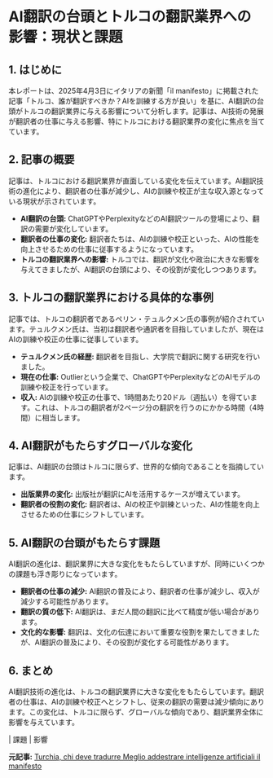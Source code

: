 # AI翻訳の台頭とトルコの翻訳業界への影響：現状と課題

## 1. はじめに

本レポートは、2025年4月3日にイタリアの新聞「il manifesto」に掲載された記事「トルコ、誰が翻訳すべきか？AIを訓練する方が良い」を基に、AI翻訳の台頭がトルコの翻訳業界に与える影響について分析します。記事は、AI技術の発展が翻訳者の仕事に与える影響、特にトルコにおける翻訳業界の変化に焦点を当てています。

## 2. 記事の概要

記事は、トルコにおける翻訳業界が直面している変化を伝えています。AI翻訳技術の進化により、翻訳者の仕事が減少し、AIの訓練や校正が主な収入源となっている現状が示されています。

* **AI翻訳の台頭:** ChatGPTやPerplexityなどのAI翻訳ツールの登場により、翻訳の需要が変化しています。
* **翻訳者の仕事の変化:** 翻訳者たちは、AIの訓練や校正といった、AIの性能を向上させるための仕事に従事するようになっています。
* **トルコの翻訳業界への影響:** トルコでは、翻訳が文化や政治に大きな影響を与えてきましたが、AI翻訳の台頭により、その役割が変化しつつあります。

## 3. トルコの翻訳業界における具体的な事例

記事では、トルコの翻訳者であるペリン・テュルクメン氏の事例が紹介されています。テュルクメン氏は、当初は翻訳者や通訳者を目指していましたが、現在はAIの訓練や校正の仕事に従事しています。

* **テュルクメン氏の経歴:** 翻訳者を目指し、大学院で翻訳に関する研究を行いました。
* **現在の仕事:** Outlierという企業で、ChatGPTやPerplexityなどのAIモデルの訓練や校正を行っています。
* **収入:** AIの訓練や校正の仕事で、1時間あたり20ドル（週払い）を得ています。これは、トルコの翻訳者が2ページ分の翻訳を行うのにかかる時間（4時間）に相当します。

## 4. AI翻訳がもたらすグローバルな変化

記事は、AI翻訳の台頭はトルコに限らず、世界的な傾向であることを指摘しています。

* **出版業界の変化:** 出版社が翻訳にAIを活用するケースが増えています。
* **翻訳者の役割の変化:** 翻訳者は、AIの校正や訓練といった、AIの性能を向上させるための仕事にシフトしています。

## 5. AI翻訳の台頭がもたらす課題

AI翻訳の進化は、翻訳業界に大きな変化をもたらしていますが、同時にいくつかの課題も浮き彫りになっています。

* **翻訳者の仕事の減少:** AI翻訳の普及により、翻訳者の仕事が減少し、収入が減少する可能性があります。
* **翻訳の質の低下:** AI翻訳は、まだ人間の翻訳に比べて精度が低い場合があります。
* **文化的な影響:** 翻訳は、文化の伝達において重要な役割を果たしてきましたが、AI翻訳の普及により、その役割が変化する可能性があります。

## 6. まとめ

AI翻訳技術の進化は、トルコの翻訳業界に大きな変化をもたらしています。翻訳者の仕事は、AIの訓練や校正へとシフトし、従来の翻訳の需要は減少傾向にあります。この変化は、トルコに限らず、グローバルな傾向であり、翻訳業界全体に影響を与えています。

| 課題 | 影響 

**元記事:** [Turchia, chi deve tradurre Meglio addestrare intelligenze artificiali il manifesto](https://ilmanifesto.it/turchia-chi-deve-tradurre-meglio-addestrare-intelligenze-artificiali)